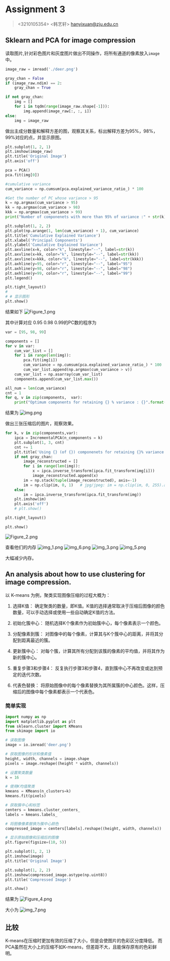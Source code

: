 # Assignment 3 

> <3210105354> <韩艺轩> <hanyixuan@zju.edu.cn>

## Sklearn and PCA for image compression

读取图片,针对彩色图片和灰度图片做出不同操作，将所有通道的像素放入`image`中。

```python
image_raw = imread('./deer.png')

gray_chan = False
if (image_raw.ndim) == 2:
    gray_chan = True

if not gray_chan:
    img = []
    for i in tqdm(range(image_raw.shape[-1])):
        img.append(image_raw[:, :, i])
else:
    img = image_raw
```

做出主成分数量和解释方差的图，观察其关系，标出解释方差为95%，98%，99%对应的点，并显示原图。
```python
plt.subplot(1, 2, 1)
plt.imshow(image_raw)
plt.title('Original Image')
plt.axis('off')

pca = PCA()
pca.fit(img[0])

#cumulative variance
cum_variance = np.cumsum(pca.explained_variance_ratio_) * 100

#Get the number of PC whose variance > 95
k = np.argmax(cum_variance > 95)
kk = np.argmax(cum_variance > 98)
kkk = np.argmax(cum_variance > 99)
print("Number of componenets with more than 95% of variance :" + str(k))

plt.subplot(1, 2, 2)
plt.plot(np.arange(1, len(cum_variance) + 1), cum_variance)
plt.title('Cumulative Explained Variance')
plt.xlabel('Principal Components')
plt.ylabel('Cumulative Explained Variance')
plt.axvline(x=k, color="k", linestyle="--", label=str(k))
plt.axvline(x=kk, color="k", linestyle="--", label=str(kk))
plt.axvline(x=kkk, color="k", linestyle="--", label=str(kkk))
plt.axhline(y=95, color="r", linestyle="--", label="95")
plt.axhline(y=98, color="r", linestyle="--", label="98")
plt.axhline(y=99, color="r", linestyle="--", label="99")
plt.legend()

plt.tight_layout()
#
# # 显示图形
plt.show()
```

结果如下
![Figure_1.png](Figure_1.png)

其中计算对应 0.95 0.98 0.99的PC数的程序为

```python
var = [95, 98, 99]

components = []
for v in var:
    cum_var_list = []
    for i in range(len(img)):
        pca.fit(img[i])
        cum_variance = np.cumsum(pca.explained_variance_ratio_) * 100
        cum_var_list.append(np.argmax(cum_variance > v))
    cum_var_list = np.asarray(cum_var_list)
    components.append(cum_var_list.max())

all_num = len(cum_variance)
cnt = 1
for q, v in zip(components,  var):
    print("Optimum components for retaining {} % variance : {}".format(v, q))
```

结果为
![img.png](img.png)

做出三张压缩后的图片，观察效果。
```python
for k, v in zip(components,var):
    ipca = IncrementalPCA(n_components = k)
    plt.subplot(1, 3, cnt)
    cnt += 1
    plt.title('Using {} (of {}) componenets for retaining {}% variance'.format(k, all_num, v))
    if not gray_chan:
        image_reconstructed = []
        for i in range(len(img)):
            x = ipca.inverse_transform(ipca.fit_transform(img[i]))
            image_reconstructed.append(x)
        im = np.stack(tuple(image_reconstructed), axis=-1)
        im = np.clip(im, 0, 1)   # jpg/jpeg: im = np.clip(im, 0, 255).astype('uint8')
    else:
        im = ipca.inverse_transform(ipca.fit_transform(img))
    plt.imshow(im)
    plt.axis('off')
    # plt.show()

plt.tight_layout()

plt.show()
```

![Figure_2.png](Figure_2.png)

查看他们的内存
![img_1.png](img_1.png)
![img_6.png](img_6.png)
![img_3.png](img_3.png)
![img_5.png](img_5.png)

大幅减少内存。

## An analysis about how to use clustering for image compression.

以 K-means 为例，聚类实现图像压缩的过程大概为：

1. 选择K值： 确定聚类的数量，即K值。K值的选择通常取决于压缩后图像的颜色数量，可以手动选择或使用一些自动确定K值的方法。

2. 初始化簇中心： 随机选择K个像素作为初始簇中心，每个像素表示一个颜色。

3. 分配像素到簇： 对图像中的每个像素，计算其与K个簇中心的距离，并将其分配到距离最近的簇。

4. 更新簇中心： 对每个簇，计算其所有分配到该簇的像素的平均值，并将其作为新的簇中心。

5. 重复步骤3和步骤4： 反复执行步骤3和步骤4，直到簇中心不再改变或达到预定的迭代次数。

6. 代表色替换： 将原始图像中的每个像素替换为其所属簇的中心颜色。这样，压缩后的图像中每个像素都表示一个代表色。

### 简单实现

```python
import numpy as np
import matplotlib.pyplot as plt
from sklearn.cluster import KMeans
from skimage import io

# 读取图像
image = io.imread('deer.png')

# 获取图像的形状和像素值
height, width, channels = image.shape
pixels = image.reshape((height * width, channels))

# 设置聚类数量
k = 16

# 使用K均值聚类
kmeans = KMeans(n_clusters=k)
kmeans.fit(pixels)

# 获取簇中心和标签
centers = kmeans.cluster_centers_
labels = kmeans.labels_

# 将图像像素替换为簇中心颜色
compressed_image = centers[labels].reshape((height, width, channels))

# 显示原始图像和压缩后的图像
plt.figure(figsize=(10, 5))

plt.subplot(1, 2, 1)
plt.imshow(image)
plt.title('Original Image')

plt.subplot(1, 2, 2)
plt.imshow(compressed_image.astype(np.uint8))
plt.title('Compressed Image')

plt.show()
```

结果为
![Figure_4.png](Figure_4.png)

大小为
![img_7.png](img_7.png)

## 比较
K-means在压缩时更加有效的压缩了大小，但是会使图片的色彩区分度降低。
而PCA虽然在大小上的压缩不如K-means，但差距不大，且能保存原有的色彩鲜明。